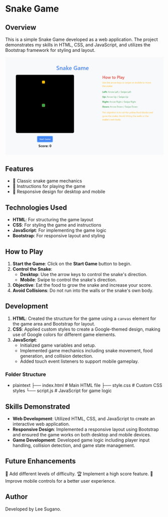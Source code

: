 # Snake Game

## Overview

This is a simple Snake Game developed as a web application. The project demonstrates my skills in HTML, CSS, and JavaScript, and utilizes the Bootstrap framework for styling and layout.

![Snake Game](screenshot.png) <!-- Add a screenshot of your game here -->

## Features

- 🐍 Classic snake game mechanics
- 📜 Instructions for playing the game
- 📱 Responsive design for desktop and mobile

## Technologies Used

- **HTML**: For structuring the game layout
- **CSS**: For styling the game and instructions
- **JavaScript**: For implementing the game logic
- **Bootstrap**: For responsive layout and styling

## How to Play

1. **Start the Game**: Click on the **Start Game** button to begin.
2. **Control the Snake**:
   - **Desktop**: Use the arrow keys to control the snake's direction.
   - **Mobile**: Swipe to control the snake's direction.
3. **Objective**: Eat the food to grow the snake and increase your score.
4. **Avoid Collisions**: Do not run into the walls or the snake's own body.

## Development

1. **HTML**: Created the structure for the game using a `canvas` element for the game area and Bootstrap for layout.
2. **CSS**: Applied custom styles to create a Google-themed design, making use of Google colors for different game elements.
3. **JavaScript**:
   - Initialized game variables and setup.
   - Implemented game mechanics including snake movement, food generation, and collision detection.
   - Added touch event listeners to support mobile gameplay.

### Folder Structure

- plaintext
├── index.html       # Main HTML file
├── style.css        # Custom CSS styles
└── script.js        # JavaScript for game logic

## Skills Demonstrated

- **Web Development**: Utilized HTML, CSS, and JavaScript to create an interactive web application.
- **Responsive Design**: Implemented a responsive layout using Bootstrap and ensured the game works on both desktop and mobile devices.
- **Game Development**: Developed game logic including player input handling, collision detection, and game state management.

## Future Enhancements

🚀 Add different levels of difficulty.
🏆 Implement a high score feature.
📱 Improve mobile controls for a better user experience.

## Author

Developed by Lee Sugano.
